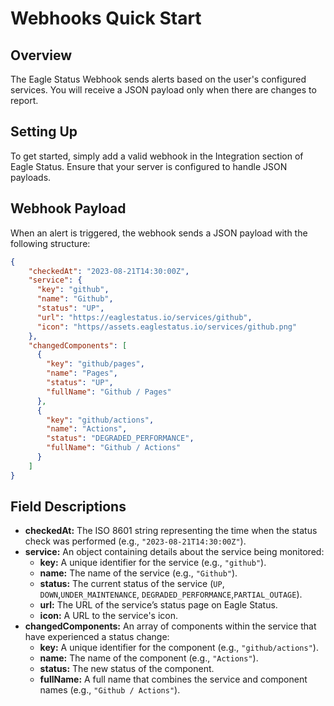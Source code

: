 # Webhooks Quick Start


## Overview

The Eagle Status Webhook sends alerts based on the user's configured services. You will receive a JSON payload only when there are changes to report.

## Setting Up

To get started, simply add a valid webhook in the Integration section of Eagle Status. Ensure that your server is configured to handle JSON payloads.

## Webhook Payload

When an alert is triggered, the webhook sends a JSON payload with the following structure:

```json
{
    "checkedAt": "2023-08-21T14:30:00Z",
    "service": {
      "key": "github",
      "name": "Github",
      "status": "UP", 
      "url": "https://eaglestatus.io/services/github",
      "icon": "https//assets.eaglestatus.io/services/github.png"
    },
    "changedComponents": [
      {
        "key": "github/pages",
        "name": "Pages", 
        "status": "UP",
        "fullName": "Github / Pages"
      },
      {
        "key": "github/actions",
        "name": "Actions",
        "status": "DEGRADED_PERFORMANCE",
        "fullName": "Github / Actions"
      }
    ]
}
```
## Field Descriptions

- **checkedAt:** The ISO 8601 string representing the time when the status check was performed (e.g., `"2023-08-21T14:30:00Z"`).
- **service:** An object containing details about the service being monitored:
  - **key:** A unique identifier for the service (e.g., `"github"`).
  - **name:** The name of the service (e.g., `"Github"`).
  - **status:** The current status of the service (`UP`, `DOWN`,`UNDER_MAINTENANCE`, `DEGRADED_PERFORMANCE`,`PARTIAL_OUTAGE`).
  - **url:** The URL of the service’s status page on Eagle Status.
  - **icon:** A URL to the service's icon.
- **changedComponents:** An array of components within the service that have experienced a status change:
  - **key:** A unique identifier for the component (e.g., `"github/actions"`).
  - **name:** The name of the component (e.g., `"Actions"`).
  - **status:** The new status of the component.
  - **fullName:** A full name that combines the service and component names (e.g., `"Github / Actions"`).

